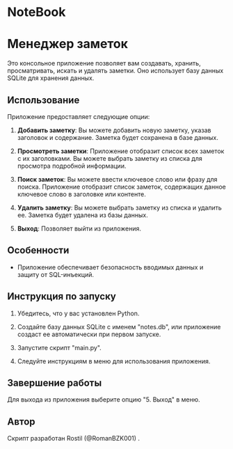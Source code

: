 # NoteBook
# Менеджер заметок

Это консольное приложение позволяет вам создавать, хранить, просматривать, искать и удалять заметки. Оно использует базу данных SQLite для хранения данных.

## Использование

Приложение предоставляет следующие опции:

1. **Добавить заметку**: Вы можете добавить новую заметку, указав заголовок и содержание. Заметка будет сохранена в базе данных.

2. **Просмотреть заметки**: Приложение отобразит список всех заметок с их заголовками. Вы можете выбрать заметку из списка для просмотра подробной информации.

3. **Поиск заметок**: Вы можете ввести ключевое слово или фразу для поиска. Приложение отобразит список заметок, содержащих данное ключевое слово в заголовке или контенте.

4. **Удалить заметку**: Вы можете выбрать заметку из списка и удалить ее. Заметка будет удалена из базы данных.

5. **Выход**: Позволяет выйти из приложения.

## Особенности

- Приложение обеспечивает безопасность вводимых данных и защиту от SQL-инъекций.

## Инструкция по запуску

1. Убедитесь, что у вас установлен Python.

2. Создайте базу данных SQLite с именем "notes.db", или приложение создаст ее автоматически при первом запуске.

3. Запустите скрипт "main.py".

4. Следуйте инструкциям в меню для использования приложения.

## Завершение работы

Для выхода из приложения выберите опцию "5. Выход" в меню.

## Автор

Скрипт разработан Rostil (@RomanBZK001) .
